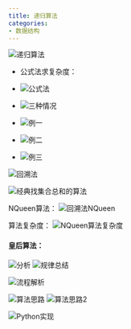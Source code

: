 ```yaml
---
title: 递归算法
categories:
- 数据结构
---
```


![递归算法](/img/1586415301619.png)
* 公式法求复杂度：
* ![公式法](/img/1586415991649.png)
* ![三种情况](/img/1586416006714.png)

* ![例一](/img/1586416029304.png)
* ![例二](/img/1586416055487.png)
* ![例三](/img/1586416101201.png)

![回溯法](/img/1586416261865.png)

![经典找集合总和的算法](/img/1586416480976.png)

NQueen算法：
![回溯法NQueen](/img/1586418715552.png)

算法复杂度：
![NQueen算法复杂度](/img/1586419084172.png)

#### 皇后算法：
![分析](/img/1586423622273.png)
![规律总结](/img/1586423672607.png)

![流程解析](/img/1586423705879.png)

![算法思路](/img/1586423739245.png)
![算法思路2](/img/1586423782860.png)


![Python实现](/img/1586423973441.png)